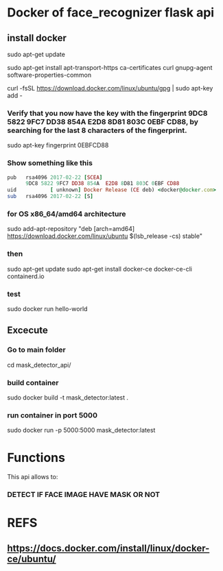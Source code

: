 # Docker of face_recognizer flask api

## install docker

sudo apt-get update

sudo apt-get install apt-transport-https ca-certificates curl gnupg-agent software-properties-common

curl -fsSL https://download.docker.com/linux/ubuntu/gpg | sudo apt-key add -


### Verify that you now have the key with the fingerprint 9DC8 5822 9FC7 DD38 854A E2D8 8D81 803C 0EBF CD88, by searching for the last 8 characters of the fingerprint.

sudo apt-key fingerprint 0EBFCD88
### Show something like this

```ruby
pub   rsa4096 2017-02-22 [SCEA]
      9DC8 5822 9FC7 DD38 854A  E2D8 8D81 803C 0EBF CD88
uid           [ unknown] Docker Release (CE deb) <docker@docker.com>
sub   rsa4096 2017-02-22 [S]
```
### for OS x86_64/amd64 architecture

sudo add-apt-repository "deb [arch=amd64] https://download.docker.com/linux/ubuntu $(lsb_release -cs) stable"

### then
sudo apt-get update
sudo apt-get install docker-ce docker-ce-cli containerd.io

### test
sudo docker run hello-world

## Excecute

### Go to main folder
cd mask_detector_api/

### build container
sudo docker build -t mask_detector:latest .

### run container in port 5000
sudo docker run -p 5000:5000 mask_detector:latest

# Functions

This api allows to:

### DETECT IF FACE IMAGE HAVE MASK OR NOT

# REFS
## https://docs.docker.com/install/linux/docker-ce/ubuntu/